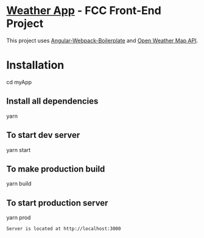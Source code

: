 # [Weather App](https://www.freecodecamp.com/challenges/show-the-local-weather) - FCC Front-End Project

This project uses [Angular-Webpack-Boilerplate](https://github.com/neelbommisetty/Angular-Webpack-Boilerplate) and [Open Weather Map API](https://openweathermap.org/api).


# Installation

cd myApp

## Install all dependencies
yarn

## To start dev server
yarn start

## To make production build
yarn build

## To start production server
yarn prod

```
Server is located at http://localhost:3000
```

